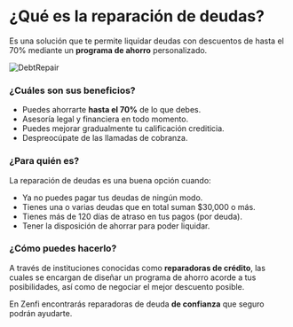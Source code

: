 # ¿Qué es la reparación de deudas?

Es una solución que te permite liquidar deudas con descuentos de hasta el 70% mediante un **programa de ahorro** personalizado.

![DebtRepair](https://github.com/zenfi/help/assets/1031639/7073911e-379c-49da-aa69-453b99c351ad)


### ¿Cuáles son sus beneficios?

* Puedes ahorrarte **hasta el 70%** de lo que debes.
* Asesoría legal y financiera en todo momento.
* Puedes mejorar gradualmente tu calificación crediticia.
* Despreocúpate de las llamadas de cobranza.


### ¿Para quién es?

La reparación de deudas es una buena opción cuando:

* Ya no puedes pagar tus deudas de ningún modo.
* Tienes una o varias deudas que en total suman $30,000 o más.
* Tienes más de 120 días de atraso en tus pagos (por deuda).
* Tener la disposición de ahorrar para poder liquidar.


### ¿Cómo puedes hacerlo?

A través de instituciones conocidas como **reparadoras de crédito**, las cuales se encargan de diseñar un programa de ahorro acorde a tus posibilidades, así como de negociar el mejor descuento posible.

En Zenfi encontrarás reparadoras de deuda **de confianza** que seguro podrán ayudarte.
